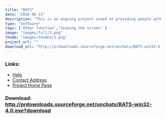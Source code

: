 ```yaml
---
title: "BATS"
date: "2016-06-21"
description: "This is an ongoing project aimed at providing people without sight the same rich information and spatial awareness that sighted people get from exploring maps."
type: "Software"
tags: ['Other function','Viewing the screen' ]
image: "images/full/3.png"
thumb: "images/thumbs/3.png"
project_url: ""
download_url: "http://prdownloads.sourceforge.net/uncbats/BATS-win32-4.0.exe?download"
---
```



### Links:
- <a href="http://www.cs.unc.edu/Research/assist/bats/manual.shtml">Help</a>
- <a href="mailto:gb@cs.unc.edu">Contact Address</a>
- <a href="http://www.cs.unc.edu/Research/assist/bats/index.shtml">Project Home Page</a>

### Download: http://prdownloads.sourceforge.net/uncbats/BATS-win32-4.0.exe?download 